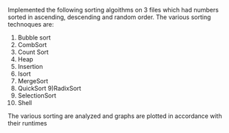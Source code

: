 Implemented the following sorting algoithms on 3 files which had numbers sorted
in ascending, descending and random order. The various sorting technoques are:
1) Bubble sort
2) CombSort
3) Count Sort
4) Heap
5) Insertion
6) Isort
7) MergeSort
8) QuickSort
9)RadixSort
10) SelectionSort
11) Shell


The various sorting are analyzed and graphs are plotted in accordance with their runtimes
